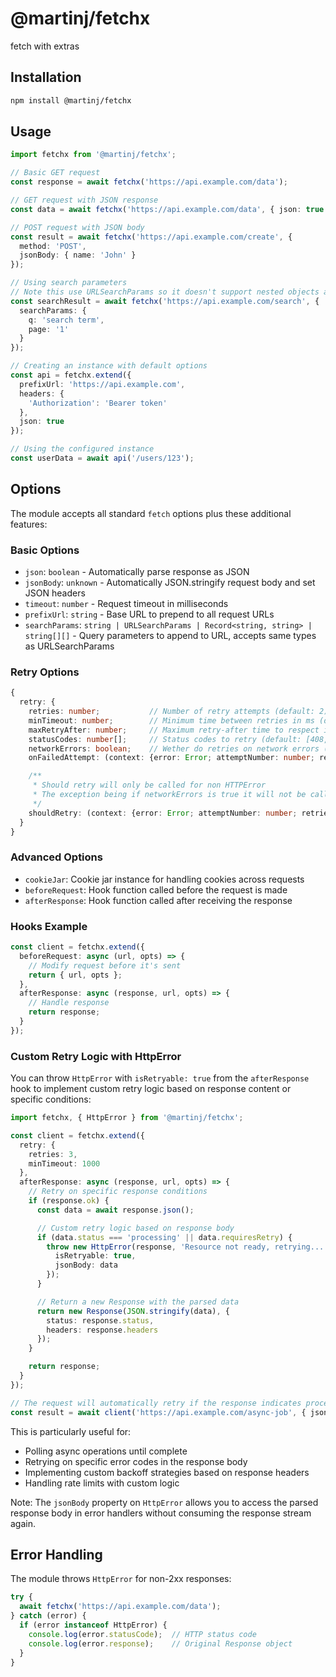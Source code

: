 # @martinj/fetchx

fetch with extras

## Installation

```bash
npm install @martinj/fetchx
```

## Usage

```typescript
import fetchx from '@martinj/fetchx';

// Basic GET request
const response = await fetchx('https://api.example.com/data');

// GET request with JSON response
const data = await fetchx('https://api.example.com/data', { json: true });

// POST request with JSON body
const result = await fetchx('https://api.example.com/create', {
  method: 'POST',
  jsonBody: { name: 'John' }
});

// Using search parameters
// Note this use URLSearchParams so it doesn't support nested objects as `qs` does
const searchResult = await fetchx('https://api.example.com/search', {
  searchParams: {
    q: 'search term',
    page: '1'
  }
});

// Creating an instance with default options
const api = fetchx.extend({
  prefixUrl: 'https://api.example.com',
  headers: {
    'Authorization': 'Bearer token'
  },
  json: true
});

// Using the configured instance
const userData = await api('/users/123');
```

## Options

The module accepts all standard `fetch` options plus these additional features:

### Basic Options

- `json`: `boolean` - Automatically parse response as JSON
- `jsonBody`: `unknown` - Automatically JSON.stringify request body and set JSON headers
- `timeout`: `number` - Request timeout in milliseconds
- `prefixUrl`: `string` - Base URL to prepend to all request URLs
- `searchParams`: `string | URLSearchParams | Record<string, string> | string[][]` - Query parameters to append to URL, accepts same types as URLSearchParams

### Retry Options

```typescript
{
  retry: {
    retries: number;           // Number of retry attempts (default: 2)
    minTimeout: number;        // Minimum time between retries in ms (default: 50)
    maxRetryAfter: number;     // Maximum retry-after time to respect in ms
    statusCodes: number[];     // Status codes to retry (default: [408, 413, 429, 500, 502, 503, 504, 521, 522, 524])
    networkErrors: boolean;    // Wether do retries on network errors (default: true)
    onFailedAttempt: (context: {error: Error; attemptNumber: number; retriesLeft: number;}) => void | Promise<void> | undefined

    /**
     * Should retry will only be called for non HTTPError
     * The exception being if networkErrors is true it will not be called with network related errors
     */
    shouldRetry: (context: {error: Error; attemptNumber: number; retriesLeft: number;}) => boolean | Promise<boolean>
  }
}
```

### Advanced Options

- `cookieJar`: Cookie jar instance for handling cookies across requests
- `beforeRequest`: Hook function called before the request is made
- `afterResponse`: Hook function called after receiving the response

### Hooks Example

```typescript
const client = fetchx.extend({
  beforeRequest: async (url, opts) => {
    // Modify request before it's sent
    return { url, opts };
  },
  afterResponse: async (response, url, opts) => {
    // Handle response
    return response;
  }
});
```

### Custom Retry Logic with HttpError

You can throw `HttpError` with `isRetryable: true` from the `afterResponse` hook to implement custom retry logic based on response content or specific conditions:

```typescript
import fetchx, { HttpError } from '@martinj/fetchx';

const client = fetchx.extend({
  retry: {
    retries: 3,
    minTimeout: 1000
  },
  afterResponse: async (response, url, opts) => {
    // Retry on specific response conditions
    if (response.ok) {
      const data = await response.json();

      // Custom retry logic based on response body
      if (data.status === 'processing' || data.requiresRetry) {
        throw new HttpError(response, 'Resource not ready, retrying...', {
          isRetryable: true,
          jsonBody: data
        });
      }

      // Return a new Response with the parsed data
      return new Response(JSON.stringify(data), {
        status: response.status,
        headers: response.headers
      });
    }

    return response;
  }
});

// The request will automatically retry if the response indicates processing
const result = await client('https://api.example.com/async-job', { json: true });
```

This is particularly useful for:
- Polling async operations until complete
- Retrying on specific error codes in the response body
- Implementing custom backoff strategies based on response headers
- Handling rate limits with custom logic

Note: The `jsonBody` property on `HttpError` allows you to access the parsed response body in error handlers without consuming the response stream again.

## Error Handling

The module throws `HttpError` for non-2xx responses:

```typescript
try {
  await fetchx('https://api.example.com/data');
} catch (error) {
  if (error instanceof HttpError) {
    console.log(error.statusCode);  // HTTP status code
    console.log(error.response);    // Original Response object
  }
}
```
